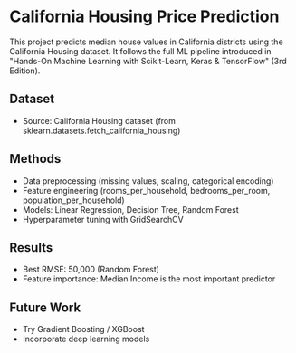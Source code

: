 # California Housing Price Prediction

This project predicts median house values in California districts using 
the California Housing dataset. It follows the full ML pipeline introduced 
in "Hands-On Machine Learning with Scikit-Learn, Keras & TensorFlow" (3rd Edition).

## Dataset
- Source: California Housing dataset (from sklearn.datasets.fetch_california_housing)

## Methods
- Data preprocessing (missing values, scaling, categorical encoding)
- Feature engineering (rooms_per_household, bedrooms_per_room, population_per_household)
- Models: Linear Regression, Decision Tree, Random Forest
- Hyperparameter tuning with GridSearchCV

## Results
- Best RMSE: 50,000 (Random Forest)
- Feature importance: Median Income is the most important predictor

## Future Work
- Try Gradient Boosting / XGBoost
- Incorporate deep learning models
